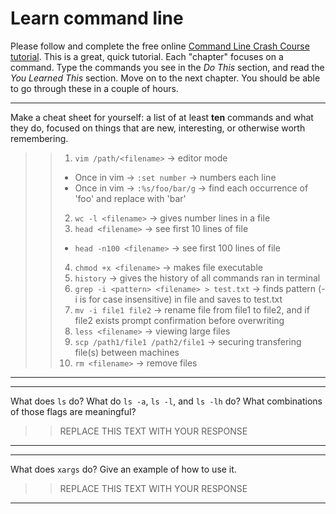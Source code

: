 # Learn command line

Please follow and complete the free online [Command Line Crash Course
tutorial](http://cli.learncodethehardway.org/book/). This is a great,
quick tutorial. Each "chapter" focuses on a command. Type the commands
you see in the _Do This_ section, and read the _You Learned This_
section. Move on to the next chapter. You should be able to go through
these in a couple of hours.


---

Make a cheat sheet for yourself: a list of at least **ten** commands and what they do, focused on things that are new, interesting, or otherwise worth remembering.

> > 1. ```vim /path/<filename>``` -> editor mode
> >   * Once in vim -> ```:set number``` -> numbers each line
> >   * Once in vim -> ```:%s/foo/bar/g``` -> find each occurrence of 'foo' and replace with 'bar'
> > 2. ```wc -l <filename>``` -> gives number lines in a file
> > 3. ```head <filename>``` -> see first 10 lines of file
> >   * ```head -n100 <filename>``` -> see first 100 lines of file
> > 4. ```chmod +x <filename>``` -> makes file executable
> > 5. ```history``` -> gives the history of all commands ran in terminal
> > 6. ```grep -i <pattern> <filename> > test.txt``` -> finds pattern (-i is for case insensitive) in file and saves to test.txt
> > 7. ```mv -i file1 file2``` -> rename file from file1 to file2, and if file2 exists prompt confirmation before overwriting
> > 8. ```less <filename>``` -> viewing large files
> > 9. ```scp /path1/file1 /path2/file1``` -> securing transfering file(s) between machines
> > 10. ```rm <filename>``` -> remove files  

---


---

What does `ls` do? What do `ls -a`, `ls -l`, and `ls -lh` do? What combinations of those flags are meaningful?

> > REPLACE THIS TEXT WITH YOUR RESPONSE

---


---

What does `xargs` do? Give an example of how to use it.

> > REPLACE THIS TEXT WITH YOUR RESPONSE

---

